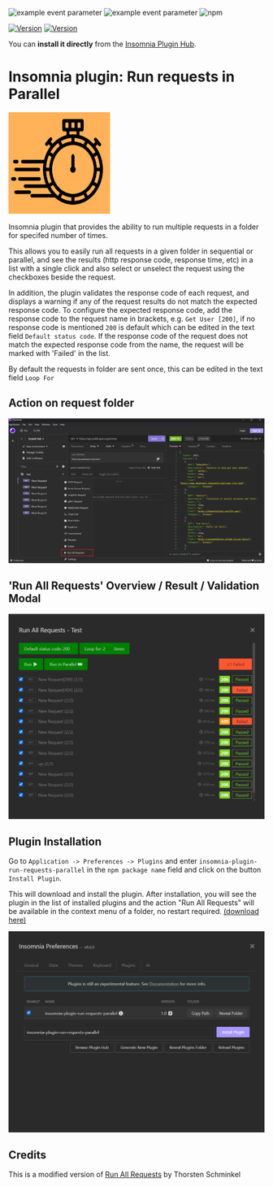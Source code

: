 ![example event parameter](https://github.com/AasheeshMahammad/insomnia-plugin-run-requests-parallel/actions/workflows/node.js.yml/badge.svg?event=push)
![example event parameter](https://github.com/AasheeshMahammad/insomnia-plugin-run-requests-parallel/actions/workflows/npm-publish.yml/badge.svg)
![npm](https://img.shields.io/npm/d18m/insomnia-plugin-run-requests-parallel.svg)

[![Version](https://img.shields.io/badge/npmjs-2.0.0-red)](https://www.npmjs.com/package/insomnia-plugin-run-requests-parallel)
[![Version](https://img.shields.io/badge/Insomnia_Plugin_Hub-2.0.0-purple)](https://insomnia.rest/plugins/insomnia-plugin-run-requests-parallel)

You can **install it directly** from the [Insomnia Plugin Hub](https://insomnia.rest/plugins/insomnia-plugin-run-requests-parallel).

# Insomnia plugin: Run requests in Parallel

<img src="/assets/icon.png" width="200" height="200">

Insomnia plugin that provides the ability to run multiple requests in a folder for specifed number of times.

This allows you to easily run all requests in a given folder in sequential or parallel, and see the results (http response code, response time, etc) in a list with a single click and also select or unselect the request using the checkboxes beside the request.

In addition, the plugin validates the response code of each request, and displays a warning if any of the request results do not match the expected response code.
To configure the expected response code, add the response code to the request name in brackets, e.g. `Get User [200]`, if no response code is mentioned `200` is default which can be edited in the text field `Default status code`.
If the response code of the request does not match the expected response code from the name, the request will be marked with 'Failed' in the list.

By default the requests in folder are sent once, this can be edited in the text field `Loop For`

## Action on request folder

![Action on the folder](/assets/action-on-folder.png)

## 'Run All Requests' Overview / Result / Validation Modal

![List of requests to run](/assets/overview-result-request-list.png)

## Plugin Installation

Go to `Application -> Preferences -> Plugins` and enter `insomnia-plugin-run-requests-parallel` in the `npm package name` field and click on the button `Install Plugin`.

This will download and install the plugin. After installation, you will see the plugin in the list of installed plugins
and the action "Run All Requests" will be available in the context menu of a folder, no restart required.
[(download here)](https://github.com/AasheeshMahammad/insomnia-plugin-run-requests-parallel/releases/latest)

![Installation](/assets/installation.png)

## Credits
This is a modified version of [Run All Requests](https://insomnia.rest/plugins/insomnia-plugin-run-all-requests) by Thorsten Schminkel